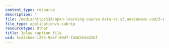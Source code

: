 ```yaml
---
content_type: resource
description: ''
file: /media/https%3A/open-learning-course-data-rc.s3.amazonaws.com/5-60-thermodynamics-kinetics-spring-2008/5cd4cbee12749eef60d7fa583e5a22bf_rWLeg-W4EF0.srt
file_type: application/x-subrip
resourcetype: Other
title: 3play caption file
uid: 5cd4cbee-1274-9eef-60d7-fa583e5a22bf
---
```

